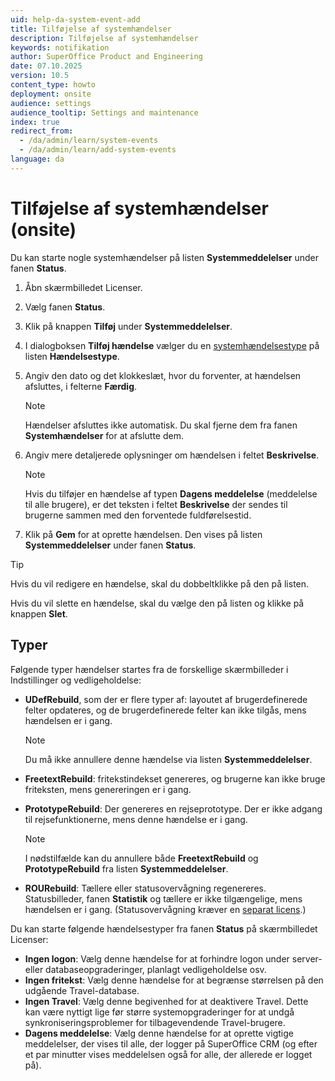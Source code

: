 ```yaml
---
uid: help-da-system-event-add
title: Tilføjelse af systemhændelser
description: Tilføjelse af systemhændelser
keywords: notifikation
author: SuperOffice Product and Engineering
date: 07.10.2025
version: 10.5
content_type: howto
deployment: onsite
audience: settings
audience_tooltip: Settings and maintenance
index: true
redirect_from: 
  - /da/admin/learn/system-events
  - /da/admin/learn/add-system-events
language: da
---
```


# Tilføjelse af systemhændelser (onsite)

Du kan starte nogle systemhændelser på listen **Systemmeddelelser** under fanen **Status**.

1. Åbn skærmbilledet Licenser.

2. Vælg fanen **Status**.

3. Klik på knappen **Tilføj** under **Systemmeddelelser**.

4. I dialogboksen **Tilføj hændelse** vælger du en [systemhændelsestype](#types) på listen **Hændelsestype**.

5. Angiv den dato og det klokkeslæt, hvor du forventer, at hændelsen afsluttes, i felterne **Færdig**.

    > [!NOTE]
    > Hændelser afsluttes ikke automatisk. Du skal fjerne dem fra fanen **Systemhændelser** for at afslutte dem.

6. Angiv mere detaljerede oplysninger om hændelsen i feltet **Beskrivelse**.

    > [!NOTE]
    > Hvis du tilføjer en hændelse af typen **Dagens meddelelse** (meddelelse til alle brugere), er det teksten i feltet **Beskrivelse** der sendes til brugerne sammen med den forventede fuldførelsestid.

7. Klik på **Gem** for at oprette hændelsen. Den vises på listen **Systemmeddelelser** under fanen **Status**.

> [!TIP]
> Hvis du vil redigere en hændelse, skal du dobbeltklikke på den på listen.
>
> Hvis du vil slette en hændelse, skal du vælge den på listen og klikke på knappen **Slet**.

## <a id="types"></a>Typer

Følgende typer hændelser startes fra de forskellige skærmbilleder i Indstillinger og vedligeholdelse:

* **UDefRebuild**, som der er flere typer af: layoutet af brugerdefinerede felter opdateres, og de brugerdefinerede felter kan ikke tilgås, mens hændelsen er i gang.

    > [!NOTE]
    > Du må ikke annullere denne hændelse via listen **Systemmeddelelser**.

* **FreetextRebuild**: fritekstindekset genereres, og brugerne kan ikke bruge friteksten, mens genereringen er i gang.

* **PrototypeRebuild**: Der genereres en rejseprototype. Der er ikke adgang til rejsefunktionerne, mens denne hændelse er i gang.

    > [!NOTE]
    > I nødstilfælde kan du annullere både **FreetextRebuild** og **PrototypeRebuild** fra listen **Systemmeddelelser**.

* **ROURebuild**: Tællere eller statusovervågning regenereres. Statusbilleder, fanen **Statistik** og tællere er ikke tilgængelige, mens hændelsen er i gang. (Statusovervågning kræver en [separat licens][2].)

Du kan starte følgende hændelsestyper fra fanen **Status** på skærmbilledet Licenser:

* **Ingen logon**: Vælg denne hændelse for at forhindre logon under server- eller databaseopgraderinger, planlagt vedligeholdelse osv.
* **Ingen fritekst**: Vælg denne hændelse for at begrænse størrelsen på den udgående Travel-database.
* **Ingen Travel**: Vælg denne begivenhed for at deaktivere Travel. Dette kan være nyttigt lige før større systemopgraderinger for at undgå synkroniseringsproblemer for tilbagevendende Travel-brugere.
* **Dagens meddelelse**: Vælg denne hændelse for at oprette vigtige meddelelser, der vises til alle, der logger på SuperOffice CRM (og efter et par minutter vises meddelelsen også for alle, der allerede er logget på).

<!-- Referenced links -->
[2]: ../../../en/admin/license/index.md

<!-- Referenced images -->
